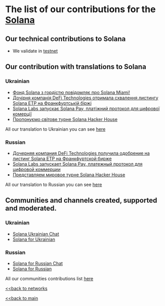# The list of our contributions for the [Solana](https://solana.com)

## Our technical contributions to Solana

- We validate in [testnet](https://www.validators.app/validators/testnet/2CUvxpfrys8W99yzTcPtdkUUgGDvHgZQaTLTX8c9zM6e)

## Our contribution with translations to Solana
### Ukrainian
- [Фонд Solana з гордістю повідомляє про Solana Miami!](https://ua.nq4.net/667umxxwIcp)
- [Дочірня компанія DeFi Technologies отримала схвалення листингу Solana ETP на Франкфуртській біржі](https://ua.nq4.net/N1UDiUxGsGb)
- [Solana Labs запускає Solana Pay, платіжний протокол для цифрової комерції](https://ua.nq4.net/DqvwhBaCPsS)
- [Пропонуємо світове турне Solana Hacker House](https://ua.nq4.net/kO3o3P2m4Av)

All our translation to Ukrainian you can see [here](https://github.com/nq4-net/entrance/languages/blob/main/ukrainian.md)

### Russian
- [Дочерняя компания DeFi Technologies получила одобрение на листинг Solana ETP на Франкфуртской бирже](https://ru.nq4.net/SN-J-VMPa8q)
- [Solana Labs запускает Solana Pay, платежный протокол для цифровой коммерции](https://ru.nq4.net/MpYVDvNyquS)
- [Представляем мировое турне Solana Hacker House](https://ru.nq4.net/Gdr-VMxpiF1)

All our translation to Russian you can see [here](https://github.com/nq4-net/entrance/languages/blob/main/russian.md)

## Communities and channels created, supported and moderated.
### Ukrainian
- [Solana Ukrainian Chat](https://t.me/SolanaUkrainianChat)
- [Solana for Ukrainian](https://t.me/SolanaforUkrainian)
### Russian
- [Solana for Russian Chat](https://t.me/SolanaforRussianChat)
- [Solana for Russian](https://t.me/SolanaforRussian)

All our communities contributions list [here](https://github.com/nq4-net/entrance/blob/main/communities.md)



[<<back to networks](https://github.com/nq4-net/entrance/tree/main/networks)

[<<back to main](https://github.com/nq4-net/entrance)